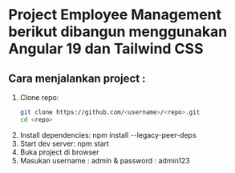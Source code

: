 # Project Employee Management berikut dibangun menggunakan Angular 19 dan Tailwind CSS

## Cara menjalankan project :
1. Clone repo:
   ```bash
   git clone https://github.com/<username>/<repo>.git
   cd <repo>
2. Install dependencies: npm install --legacy-peer-deps
3. Start dev server: npm start
4. Buka project di browser
5. Masukan username : admin & password : admin123
